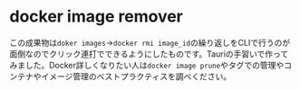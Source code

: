 # docker image remover

この成果物は`doker images`->`docker rmi image_id`の繰り返しをCLIで行うのが面倒なのでクリック連打でできるようにしたものです。Tauriの手習いで作ってみました。Docker詳しくなりたい人は`docker image prune`やタグでの管理やコンテナやイメージ管理のベストプラクティスを調べください。